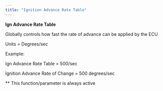 ```yaml
---
title: "Ignition Advance Rate Table"
---
```


**Ign Advance Rate Table**


Globally controls how fast the rate of advance can be applied by the ECU


Units = Degrees/sec


Example:&nbsp;

Ign Advance Rate Table = 500/sec

Ignition Advance Rate of Change = 500 degrees/sec&nbsp;


\*\* This function/parameter is always active